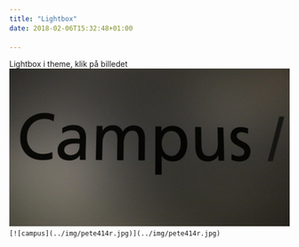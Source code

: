 ```yaml
---
title: "Lightbox"
date: 2018-02-06T15:32:48+01:00

---
```

Lightbox i theme, klik på billedet
[![campus](../img/pete414r.jpg)](../img/pete414r.jpg)
```[![campus](../img/pete414r.jpg)](../img/pete414r.jpg)```
